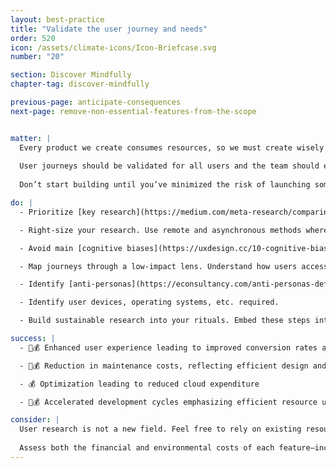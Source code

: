 ```yaml
---
layout: best-practice
title: "Validate the user journey and needs"
order: 520
icon: /assets/climate-icons/Icon-Briefcase.svg
number: "20"

section: Discover Mindfully
chapter-tag: discover-mindfully

previous-page: anticipate-consequences
next-page: remove-non-essential-features-from-the-scope


matter: |
  Every product we create consumes resources, so we must create wisely. Validating user journeys during the discovery phase, before the development phase, helps reduce the likelihood of creating unnecessary, unused features. Wasted time, money, energy, and materials all come with an environmental cost. Remember: about 80% of [features](https://www.pendo.io/resources/the-2019-feature-adoption-report/) and [products](https://kaizen.com/insights/article-why-do-80-of-new-product-launches-fail-uk/) fail after launch. 
  
  User journeys should be validated for all users and the team should explore the systemic effects that the product/feature’s usage will have.
  
  Don’t start building until you’ve minimized the risk of launching something no one will use. This often means convincing management that investing in thorough user research is worth the time and money. In the long run, it leads to a well-researched, effective product. And don’t be afraid to [Kill unused features](kill-unused-features) and [Delete old user accounts and old data](delete-old-user-accounts-and-old-data).

do: |
  - Prioritize [key research](https://medium.com/meta-research/comparing-ux-research-methods-d315050b1698) over rework. Invest early in lightweight, high-impact user research to avoid building wasteful or unused features later. This reduces energy, storage, and developer hours.

  - Right-size your research. Use remote and asynchronous methods where possible to cut travel and digital overhead, and keep fidelity proportional to risk.

  - Avoid main [cognitive biases](https://uxdesign.cc/10-cognitive-biases-to-avoid-in-user-research-and-how-to-avoid-them-993aa397c8c6)

  - Map journeys through a low-impact lens. Understand how users access your product (device type, connection speed, frequency) to design for longevity and reduce unnecessary data or hardware strain.

  - Identify [anti-personas](https://econsultancy.com/anti-personas-definition-benefits/) early (ideally during consequence scanning) for climate risk. Identify users or usage patterns that may lead to excessive resource consumption, exclusion, or environmental harm.

  - Identify user devices, operating systems, etc. required.

  - Build sustainable research into your rituals. Embed these steps into your processes for planning and reevaluating features. It should be a regular part of backlog refinement, discovery sprints, and feature sunsetting.

success: |
  - 🧑💰 Enhanced user experience leading to improved conversion rates and overall satisfaction

  - 🧑💰 Reduction in maintenance costs, reflecting efficient design and execution

  - 💰 Optimization leading to reduced cloud expenditure

  - 🧑💰 Accelerated development cycles emphasizing efficient resource use

consider: |
  User research is not a new field. Feel free to rely on existing resources out there. For example, the well-known [Value Proposition Design](https://www.strategyzer.com/library/value-proposition-design-2) book by Strategyzer and the practical step-by-step guide to frame your research, [How to Write a User Research Plan That Sets Your Project Up for Success](https://dscout.com/people-nerds/how-to-write-a-user-research-plan-that-sets-your-project-up-for-success).
  
  Assess both the financial and environmental costs of each feature—include the emissions and energy required to define, build, and maintain it. Compare this against the long-term value it delivers to users and the planet. This helps avoid building features that are costly in dollars and carbon, but low in impact.
---
```

